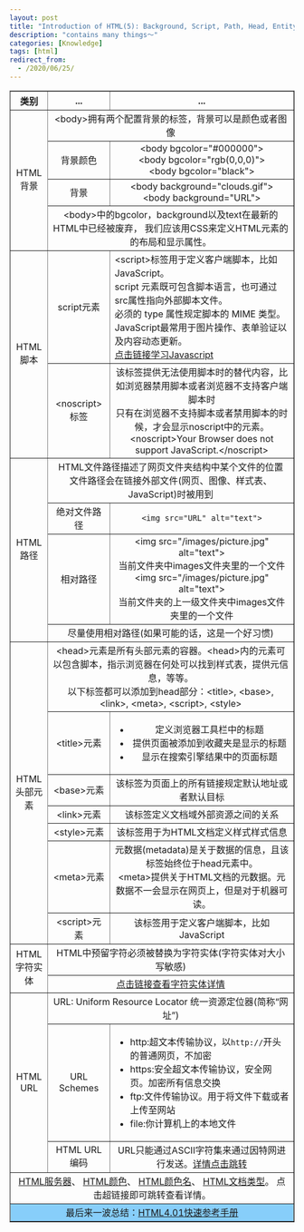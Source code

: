 ```yaml
---
layout: post
title: "Introduction of HTML(5): Background, Script, Path, Head, Entity, URL, Color, Type of Document and a HANDBOOK"
description: "contains many things～"
categories: [Knowledge]
tags: [html]
redirect_from:
  - /2020/06/25/
---
```


<table style="text-align: center;" border="1">
    <tr>
        <th>类别</th>
        <th>...</th>
        <th>...</th>
    </tr>
    <tr>
        <td rowspan="4">HTML <br>背景</td>
        <td colspan="2">
            &lt;body>拥有两个配置背景的标签，背景可以是颜色或者图像
        </td>
    </tr>
    <tr>
        <td>背景颜色</td>
        <td>
            &lt;body bgcolor="#000000"><br>
            &lt;body bgcolor="rgb(0,0,0)"><br>
            &lt;body bgcolor="black">
        </td>
    </tr>
    <tr>
        <td>背景</td>
        <td>
            &lt;body background="clouds.gif"><br>
            &lt;body background="URL">
        </td>
    </tr>
    <tr>
        <td colspan="2">
            &lt;body>中的bgcolor，background以及text在最新的HTML中已经被废弃，
            我们应该用CSS来定义HTML元素的的布局和显示属性。
        </td>
    </tr>
    <tr>
        <td rowspan="2">HTML<br />脚本</td>
        <td>script元素</td>
        <td style="text-align: left;">
            &lt;script>标签用于定义客户端脚本，比如JavaScript。<br />
            script 元素既可包含脚本语言，也可通过src属性指向外部脚本文件。<br />
            必须的 type 属性规定脚本的 MIME 类型。<br />
            JavaScript最常用于图片操作、表单验证以及内容动态更新。<br />
            <a href="https://www.w3school.com.cn/js/index.asp" target="_blank">点击链接学习Javascript</a>
        </td>
    </tr>
    <tr>
        <td>&lt;noscript>标签</td>
        <td>
            该标签提供无法使用脚本时的替代内容，比如浏览器禁用脚本或者浏览器不支持客户端脚本时<br />
            只有在浏览器不支持脚本或者禁用脚本的时候，才会显示noscript中的元素。<br />
            &lt;noscript>Your Browser does not support JavaScript.&lt;/noscript>
        </td>
    </tr>
    <tr>
        <td rowspan="4">HTML<br />路径</td>
        <td colspan="2">
            HTML文件路径描述了网页文件夹结构中某个文件的位置<br />
            文件路径会在链接外部文件(网页、图像、样式表、JavaScript)时被用到
        </td>
    </tr>
    <tr>
        <td>绝对文件路径</td>
        <td>
            <code>&lt;img src="URL" alt="text"></code>
        </td>
    </tr>
    <tr>
        <td>相对路径</td>
        <td>
            &lt;img src="/images/picture.jpg" alt="text"><br />
            当前文件夹中images文件夹里的一个文件<br />
            &lt;img src="/images/picture.jpg" alt="text"><br />
            当前文件夹的上一级文件夹中images文件夹里的一个文件<br />
        </td>
    </tr>
    <tr>
        <td colspan="2">尽量使用相对路径(如果可能的话，这是一个好习惯)</td>
    </tr>
    <tr>
        <td rowspan="7">HTML<br />头部元素</td>
        <td colspan="2">
            &lt;head>元素是所有头部元素的容器。&lt;head>内的元素可以包含脚本，指示浏览器在何处可以找到样式表，提供元信息，等等。<br />
            以下标签都可以添加到head部分：&lt;title>, &lt;base>, &lt;link>, &lt;meta>, &lt;script>, &lt;style>
        </td>
    </tr>
    <tr>
        <td>&lt;title>元素</td>
        <td>
            <ul>
                <li>定义浏览器工具栏中的标题</li>
                <li>提供页面被添加到收藏夹是显示的标题</li>
                <li>显示在搜索引擎结果中的页面标题</li>
            </ul>
        </td>
    </tr>
    <tr>
        <td>&lt;base>元素</td>
        <td>该标签为页面上的所有链接规定默认地址或者默认目标</td>
    </tr>
    <tr>
        <td>&lt;link>元素</td>
        <td>该标签定义文档域外部资源之间的关系</td>
    </tr>
    <tr>
        <td>&lt;style>元素</td>
        <td>该标签用于为HTML文档定义样式样式信息</td>
    </tr>
    <tr>
        <td>&lt;meta>元素</td>
        <td>
            元数据(metadata)是关于数据的信息，且该标签始终位于head元素中。<br />
            &lt;meta>提供关于HTML文档的元数据。元数据不一会显示在网页上，但是对于机器可读。
        </td>
    </tr>
    <tr>
        <td>&lt;script>元素</td>
        <td>该标签用于定义客户端脚本，比如JavaScript</td>
    </tr>
    <tr>
        <td rowspan="2">HTML<br />字符实体</td>
        <td colspan="2">HTML中预留字符必须被替换为字符实体(字符实体对大小写敏感)</td>
    </tr>
    <tr>
        <td colspan="2">
            <a href="https://www.w3school.com.cn/tags/html_ref_entities.html" target="_blank">点击链接查看字符实体详情</a>
        </td>
    </tr>
    <tr>
        <td rowspan="3">HTML<br />URL</td>
        <td colspan="2">URL: Uniform Resource Locator 统一资源定位器(简称“网址”)</td>
    </tr>
    <tr>
        <td>URL Schemes</td>
        <td>
            <ul style="text-align: left;">
                <li>http:超文本传输协议，以<code>http://</code>开头的普通网页，不加密</li>
                <li>https:安全超文本传输协议，安全网页。加密所有信息交换</li>
                <li>ftp:文件传输协议。用于将文件下载或者上传至网站</li>
                <li>file:你计算机上的本地文件</li>
            </ul>
        </td>
    </tr>
    <tr>
        <td>HTML URL编码</td>
        <td colspan="2">URL只能通过ASCII字符集来通过因特网进行发送。<a
                href="https://www.w3school.com.cn/html/html_urlencode.asp">详情点击跳转</a></td>
    </tr>
    <tr>
        <td colspan="3">
            <a href="https://www.w3school.com.cn/html/html_webserver.asp">HTML服务器</a>、
            <a href="https://www.w3school.com.cn/html/html_colors.asp">HTML颜色</a>、
            <a href="https://www.w3school.com.cn/html/html_colornames.asp">HTML颜色名</a>、
            <a href="https://www.w3school.com.cn/html/html_doctype.asp">HTML文档类型</a>。
            点击超链接即可跳转查看详情。
        </td>
    </tr>
    <tr style="background-color: Lightskyblue;">
        <td colspan="3">最后来一波总结：<a href="https://www.w3school.com.cn/html/html_quick.asp">HTML4.01快速参考手册</a></td>
    </tr>
</table>
